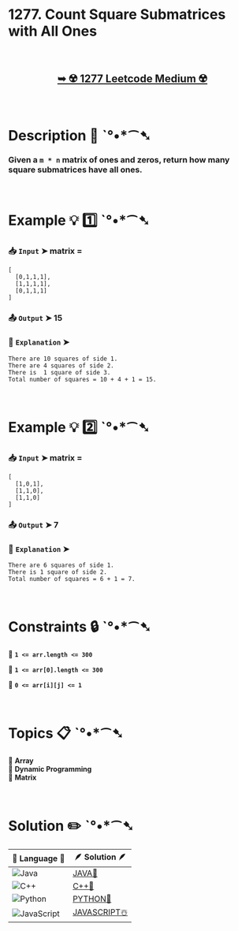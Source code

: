 # 1277. Count Square Submatrices with All Ones

</br>

<h2 align="center"> 

<a href="https://leetcode.com/problems/count-square-submatrices-with-all-ones/description/?envType=daily-question&envId=2024-10-26"><strong>➥ ☢️ 1277 Leetcode Medium ☢️ </strong></a>
</h2>

</br>

# Description 📜 ˋ°•*⁀➷

### Given a `m * n` matrix of ones and zeros, return how many square submatrices have all ones.

</br>

# Example 💡 1️⃣ ˋ°•*⁀➷

  ### 📥 `Input`  ➤ matrix =

    [
      [0,1,1,1],
      [1,1,1,1],
      [0,1,1,1]
    ]

  ### 📤 `Output`  ➤ 15

  ### 🔦 `Explanation`  ➤ 
    There are 10 squares of side 1.
    There are 4 squares of side 2.
    There is  1 square of side 3.
    Total number of squares = 10 + 4 + 1 = 15.

</br>

# Example 💡 2️⃣ ˋ°•*⁀➷

  ### 📥 `Input` ➤  matrix = 
    [
      [1,0,1],
      [1,1,0],
      [1,1,0]
    ]

  ### 📤 `Output`  ➤ 7

  ### 🔦 `Explanation` ➤ 
    There are 6 squares of side 1.  
    There is 1 square of side 2. 
    Total number of squares = 6 + 1 = 7.

</br>

# Constraints 🔒 ˋ°•*⁀➷

🔹 **`1 <= arr.length <= 300`** </br>

🔹 **`1 <= arr[0].length <= 300`** </br>

🔹 **`0 <= arr[i][j] <= 1`** </br>

</br>

# Topics 📋 ˋ°•*⁀➷

🔸 **Array**  </br>
🔸 **Dynamic Programming**  </br>
🔸 **Matrix**  </br>

</br>

# Solution ✏️ ˋ°•*⁀➷

| 📒 Language 📒  | 🪶 Solution 🪶 |
| ------------- | ------------- |
|  ![Java](https://img.shields.io/badge/java-%23ED8B00.svg?style=for-the-badge&logo=openjdk&logoColor=white)  | [JAVA🍁]() |
|  ![C++](https://img.shields.io/badge/c++-%2300599C.svg?style=for-the-badge&logo=c%2B%2B&logoColor=white)  | [C++🎲]()  |
|  ![Python](https://img.shields.io/badge/python-3670A0?style=for-the-badge&logo=python&logoColor=ffdd54)    | [PYTHON🍰]() |
| ![JavaScript](https://img.shields.io/badge/javascript-%23323330.svg?style=for-the-badge&logo=javascript&logoColor=%23F7DF1E)   | [JAVASCRIPT☃️]() |
